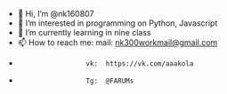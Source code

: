- 👋 Hi, I’m @nk160807
- 👀 I’m interested in programming on Python, Javascript
- 🌱 I’m currently learning in nine class
- 📫 How to reach me: mail: nk300workmail@gmail.com
-                      vk:  https://vk.com/aaakola
-                      Tg:  @FARUMs
